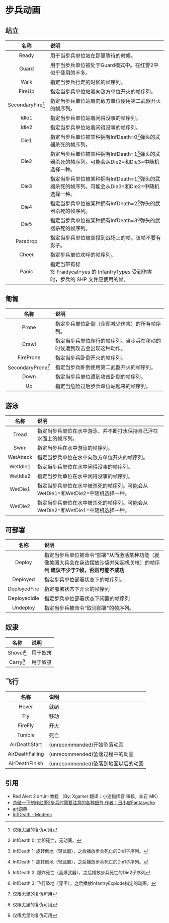 # 步兵动画

## 站立

|        名称        | 说明                                                                                                        |
| :----------------: | :---------------------------------------------------------------------------------------------------------- |
|       Ready        | 用于当步兵单位站在那里等待的时候。                                                                          |
|       Guard        | 用于当步兵单位被处于Guard模式中。在红警2中似乎使用的不多。                                                  |
|        Walk        | 指定当步兵行走的时候的帧序列。                                                                              |
|       FireUp       | 指定当步兵单位站着向敌方单位开火的帧序列。                                                                  |
| SecondaryFire[^YR] | 指定当步兵单位站着向敌方单位使用第二武器开火的帧序列。                                                      |
|       Idle1        | 指定当步兵单位站着闲得没事的帧序列。                                                                        |
|       Idle2        | 指定当步兵单位站着闲得没事的帧序列。                                                                        |
|        Die1        | 指定当步兵单位被某种拥有InfDeath=0[^InfDeath=0]弹头的武器杀死的帧序列。                                     |
|        Die2        | 指定当步兵单位被某种拥有InfDeath=1[^InfDeath=1]弹头的武器杀死的帧序列。可能会从Die2=和Die3=中随机选择一种。 |
|        Die3        | 指定当步兵单位被某种拥有InfDeath=1[^InfDeath=1]弹头的武器杀死的帧序列。可能会从Die3=和Die2=中随机选择一种。 |
|        Die4        | 指定当步兵单位被某种拥有InfDeath=2[^InfDeath=2]弹头的武器杀死的帧序列。                                     |
|        Die5        | 指定当步兵单位被某种拥有InfDeath=3[^InfDeath=3]弹头的武器杀死的帧序列。                                     |
|      Paradrop      | 指定当步兵单位被空投到战场上的帧。该帧不要有影子。                                                          |
|       Cheer        | 指定步兵单位欢呼的帧序列。                                                                                  |
|       Panic        | 指定当带有标签 Fraidycat=yes 的 InfantryTypes 受到伤害时，步兵的 SHP 文件应使用的帧。                       |

[^InfDeath=0]: InfDeath 0: 立即死亡，无动画。

[^InfDeath=1]: InfDeath 1: 旋转倒地（轻武器），之后播放步兵死亡的Die1子序列。

[^InfDeath=2]: InfDeath 2: 爆炸死亡（高爆武器），之后播放步兵死亡的Die2子序列

[^InfDeath=3]: InfDeath 3: 飞行坠地（穿甲），之后播放InfantryExplode指定的动画。

## 匍匐

|        名称         | 说明                                                                   |
| :-----------------: | :--------------------------------------------------------------------- |
|        Prone        | 指定步兵单位卧倒（企图减少伤害）的所有帧序列。                         |
|        Crawl        | 指定当步兵单位爬行的帧序列。当步兵在移动的时候遭到攻击会出现这种动作。 |
|      FireProne      | 指定当步兵卧倒开火的帧序列。                                           |
| SecondaryProne[^YR] | 指定当步兵卧倒使用第二武器开火的帧序列。                               |
|        Down         | 指定当步兵单位遭到攻击卧倒的帧序列。                                   |
|         Up          | 指定当危险过后步兵单位站起来的帧序列。                                 |

## 游泳

|   名称    | 说明                                                                           |
| :-------: | :----------------------------------------------------------------------------- |
|   Tread   | 指定当步兵单位在水中游泳，并不断打水保持自己浮在水面上的帧序列。               |
|   Swim    | 指定当步兵在水中游泳的帧序列。                                                 |
| WetAttack | 指定当步兵单位在水中向敌方单位开火的帧序列。                                   |
| WetIdle1  | 指定当步兵单位在水中闲得没事的帧序列。                                         |
| WetIdle2  | 指定当步兵单位在水中闲得没事的帧序列。                                         |
|  WetDie1  | 指定当步兵单位在水中被杀死的帧序列。可能会从WetDie1=和WetDie2=中随机选择一种。 |
|  WetDie2  | 指定当步兵单位在水中被杀死的帧序列。可能会从WetDie2=和WetDie1=中随机选择一种。 |

## 可部署

|     名称     | 说明                                                                                                                             |
| :----------: | :------------------------------------------------------------------------------------------------------------------------------- |
|    Deploy    | 指定当步兵单位被命令“部署”从而激活某种功能（就像美国大兵会在身边摆放沙袋并架起机关枪）的帧序列 **建议不少于7帧，否则可能不成功** |
|   Deployed   | 指定步兵单位部署状态下的帧序列。                                                                                                 |
| DeployedFire | 指定部署状态下开火的帧序列                                                                                                       |
| DeployedIdle | 指定步兵单位部署状态下闲置的帧序列                                                                                               |
|   Undeploy   | 指定当步兵被命令“取消部署”的帧序列。                                                                                             |

## 奴隶

|    名称     | 说明     |
| :---------: | :------- |
| Shovel[^YR] | 用于奴隶 |
| Carry[^YR]  | 用于奴隶 |

## 飞行

|      名称       | 说明                                |
| :-------------: | :---------------------------------- |
|      Hover      | 就绪                                |
|       Fly       | 移动                                |
|     FireFly     | 开火                                |
|     Tumble      | 死亡                                |
|  AirDeathStart  | (unrecommended)开始坠落动画         |
| AirDeathFalling | (unrecommended)坠落过程中的动画     |
| AirDeathFinish  | (unrecommended)坠落到地面以后的动画 |

[^YR]: 仅限尤里的复仇可用

## 引用

- Red Alert 2 art.ini 教程 （By: Xgamer 翻译：小遥指挥官 审核，纠正 MK）
- [总结一下制作红警2步兵时需要注意的各种细节 作者：日小皮Fantasycho](https://www.bilibili.com/read/cv14191464/)
- [art词典](https://wiki.ra2diy.com/w/3.art%E8%AF%8D%E5%85%B8)
- [InfDeath - Modenc](https://modenc.renegadeprojects.com/InfDeath)
